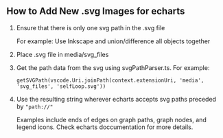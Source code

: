 ## How to Add New .svg Images for echarts

1. Ensure that there is only one svg path in the .svg file

    For example: Use Inkscape and union/difference all objects together

2. Place .svg file in media/svg_files

3. Get the path data from the svg using svgPathParser.ts. For example:

    `getSVGPath(vscode.Uri.joinPath(context.extensionUri, 'media', 'svg_files', 'selfLoop.svg'))`

4. Use the resulting string wherever echarts accepts svg paths preceded by `"path://"`

    Examples include ends of edges on graph paths, graph nodes, and legend icons. Check echarts doccumentation for more details.